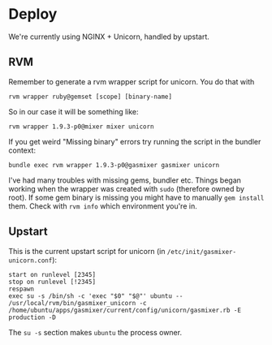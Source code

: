 Deploy
======

We're currently using NGINX + Unicorn, handled by upstart.

RVM
---

Remember to generate a rvm wrapper script for unicorn. You do that with

    rvm wrapper ruby@gemset [scope] [binary-name]

So in our case it will be something like:

    rvm wrapper 1.9.3-p0@mixer mixer unicorn

If you get weird "Missing binary" errors try running the script in the bundler context:

    bundle exec rvm wrapper 1.9.3-p0@gasmixer gasmixer unicorn

I've had many troubles with missing gems, bundler etc. Things began working when the wrapper was created with `sudo` (therefore owned by root). If some gem binary is missing you might have to manually `gem install` them. Check with `rvm info` which environment you're in.

Upstart
-------

This is the current upstart script for unicorn (in `/etc/init/gasmixer-unicorn.conf`):

    start on runlevel [2345]
    stop on runlevel [!2345]
    respawn
    exec su -s /bin/sh -c 'exec "$0" "$@"' ubuntu -- /usr/local/rvm/bin/gasmixer_unicorn -c /home/ubuntu/apps/gasmixer/current/config/unicorn/gasmixer.rb -E production -D

The `su -s` section makes `ubuntu` the process owner.


